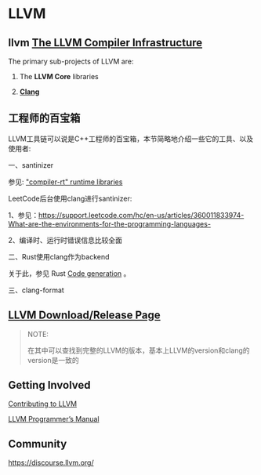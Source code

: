 # LLVM



## llvm [The LLVM Compiler Infrastructure](http://llvm.org/)

The primary sub-projects of LLVM are:

1) The **LLVM Core** libraries

2) **[Clang](http://clang.llvm.org/)** 





## 工程师的百宝箱

LLVM工具链可以说是C++工程师的百宝箱，本节简略地介绍一些它的工具、以及使用者: 

一、santinizer

参见: ["compiler-rt" runtime libraries](https://compiler-rt.llvm.org/)

LeetCode后台使用clang进行santinizer:

1、参见：https://support.leetcode.com/hc/en-us/articles/360011833974-What-are-the-environments-for-the-programming-languages-

2、编译时、运行时错误信息比较全面

二、Rust使用clang作为backend

关于此，参见 Rust [Code generation](https://rustc-dev-guide.rust-lang.org/backend/codegen.html#code-generation) 。

三、clang-format



## [**LLVM Download/Release Page**](https://releases.llvm.org/)

> NOTE: 
>
> 在其中可以查找到完整的LLVM的版本，基本上LLVM的version和clang的version是一致的



## Getting Involved

[Contributing to LLVM](https://llvm.org/docs/Contributing.html)



[LLVM Programmer’s Manual](https://llvm.org/docs/ProgrammersManual.html)



## Community

https://discourse.llvm.org/

